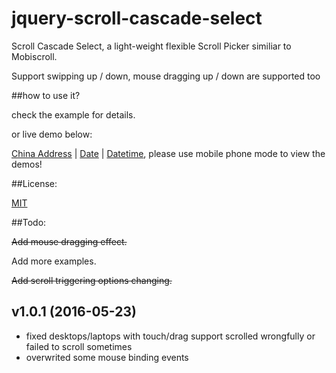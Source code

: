 # jquery-scroll-cascade-select
Scroll Cascade Select, a light-weight flexible Scroll Picker similiar to Mobiscroll. 

Support swipping up / down, mouse dragging up / down are supported too


##how to use it?


check the example for details.

or live demo below:

[China Address](http://www.iampua.com/pui/jscs-address.html) | [Date](http://www.iampua.com/pui/jscs-date.html) | [Datetime](http://www.iampua.com/pui/jscs-datetime.html), please use mobile phone mode to view the demos!


##License:

[MIT](https://github.com/nelsonkuang/jquery-scroll-cascade-select/blob/master/LICENSE)

##Todo:

~~Add mouse dragging effect.~~

Add more examples.

~~Add scroll triggering options changing.~~


v1.0.1 (2016-05-23)
-------------------

- fixed desktops/laptops with touch/drag support scrolled wrongfully or failed to scroll sometimes
- overwrited some mouse binding events
